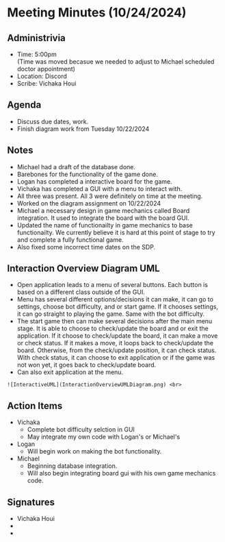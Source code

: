 # Meeting Minutes (10/24/2024)

## Administrivia
* Time: 5:00pm <br> (Time was moved becasue we needed to adjust to Michael scheduled doctor appointment)
* Location: Discord
* Scribe: Vichaka Houi


## Agenda
* Discuss due dates, work.
* Finish diagram work from Tuesday 10/22/2024

## Notes
* Michael had a draft of the database done.
* Barebones for the functionality of the game done.
* Logan has completed a interactive board for the game.
* Vichaka has completed a GUI with a menu to interact with. 
* All three was present. All 3 were definitely on time at the meeting.
* Worked on the diagram assignment on 10/22/2024
* Michael a necessary design in game mechanics called Board integration. It used to integrate the board with the board GUI.
* Updated the name of functionailty in game mechanics to base functionailty. We currently believe it is hard at this point of stage to try and complete a fully functional game.
* Also fixed some incorrect time dates on the SDP.

## Interaction Overview Diagram UML
* Open application leads to a menu of several buttons. Each button is based on a different class outside of the GUI. 
* Menu has several different options/decisions it can make, it can go to settings, choose bot difficulty, and or start game. If it chooses settings, it can go straight to playing the game. Same with the bot difficulty.
* The start game then can make several decisions after the main menu stage. It is able to choose to check/update the board and or exit the application. If it choose to check/update the board, it can make a move or check status. If it makes a move, it loops back to check/update the board. Otherwise, from the check/update position, it can check status. With check status, it can choose to exit application or if the game was not won yet, it goes back to check/update board.
* Can also exit application at the menu.

`![InteractiveUML](InteractionOverviewUMLDiagram.png) <br>`

## Action Items
* Vichaka
    * Complete bot difficulty selction in GUI
    * May integrate my own code with Logan's or Michael's
* Logan
    * Will begin work on making the bot functionality.
* Michael
    * Beginning database integration.
    * Will also begin integrating board gui with his own game mechanics code.
 

## Signatures
* Vichaka Houi
*
*
